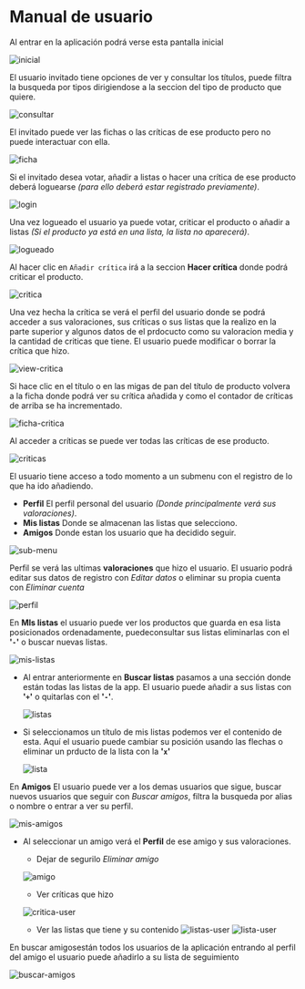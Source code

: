 # Manual de usuario

Al entrar en la aplicación podrá verse esta pantalla inicial

![inicial](images/manual/inicial.png)

El usuario invitado tiene opciones de ver y consultar los títulos, puede filtra la busqueda por tipos dirigiendose a la seccion del tipo de producto que quiere.

![consultar](images/manual/consultar.png)

El invitado puede ver las fichas o las críticas de ese producto pero no puede interactuar con ella.

![ficha](images/manual/ficha.png)

Si el invitado desea votar, añadir a listas o hacer una crítica de ese producto deberá loguearse *(para ello deberá estar registrado previamente)*.

![login](images/manual/login.png)

Una vez logueado el usuario ya puede votar, criticar el producto o añadir a listas *(Si el producto ya está en una lista, la lista no aparecerá)*.

![logueado](images/manual/logueado.png)

Al hacer clic en `Añadir crítica` irá a la seccion **Hacer crítica** donde podrá criticar el producto.

![critica](images/manual/critica.png)

Una vez hecha la crítica se verá el perfil del usuario donde se podrá acceder a sus valoraciones, sus críticas o sus listas que la realizo en la parte superior y algunos datos de el prdocucto como su valoracion media y la cantidad de criticas que tiene. El usuario puede modificar o borrar la crítica que hizo.

![view-critica](images/manual/view-critica.png)

Si hace clic en el título o en las migas de pan del título de producto volvera a la ficha donde podrá ver su crítica añadida y como el contador de críticas de arriba se ha incrementado. 

![ficha-critica](images/manual/ficha-critica.png)

Al acceder a críticas se puede ver todas las críticas de ese producto.

![criticas](images/manual/criticas.png)

El usuario tiene acceso a todo momento a un submenu con el registro de lo que ha ido añadiendo.
* **Perfil** El perfil personal del usuario *(Donde principalmente verá sus valoraciones)*.
* **Mis listas** Donde se almacenan las listas que selecciono.
* **Amigos** Donde estan los usuario que ha decidido seguir.

![sub-menu](images/manual/nav.png)

Perfil se verá las ultimas **valoraciones** que hizo el usuario.
El usuario podrá editar sus datos de registro con *Editar datos* o  eliminar su propia cuenta con *Eliminar cuenta*

![perfil](images/manual/perfil.png)


En **MIs listas** el usuario puede ver los productos que guarda en esa lista posicionados ordenadamente, puedeconsultar sus listas eliminarlas con el **'`-`'** o buscar nuevas listas.

![mis-listas](images/manual/mis-listas.png)

* Al entrar anteriormente en **Buscar listas** pasamos a una sección donde están todas las listas de la app. El usuario puede añadir a sus listas con **'`+`'** o quitarlas con el **'`-`'**.
    
    ![listas](images/manual/listas.png)

* Si seleccionamos un título de mis listas podemos ver el contenido de esta. Aquí el usuario puede cambiar su posición usando las flechas o eliminar un prducto de la lista con la **'`x`'** 

    ![lista](images/manual/lista.png)

En **Amigos** El usuario puede ver a los demas usuarios que sigue, buscar nuevos usuarios que seguir con *Buscar amigos*, filtra la busqueda por alias o nombre o entrar a ver su perfil.

![mis-amigos](images/manual/mis-amigos.png)

* Al seleccionar un amigo verá el **Perfil** de ese amigo y sus valoraciones.
    
    * Dejar de segurilo *Eliminar amigo*

    ![amigo](images/manual/amigo.png)

    * Ver críticas que hizo
    
    ![critica-user](images/manual/critica-user.png)

    * Ver las listas que tiene y su contenido
    ![listas-user](images/manual/listas-user.png)
    ![lista-user](images/manual/lista-user.png)

En buscar amigosestán todos los usuarios de la aplicación entrando al perfil del amigo el usuario puede añadirlo a su lista de seguimiento

![buscar-amigos](images/manual/buscar-amigos.png)
